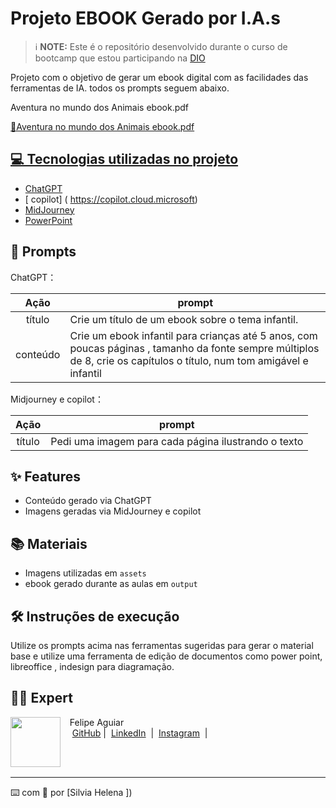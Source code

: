 
# Projeto EBOOK Gerado por I.A.s


 > ℹ️ **NOTE:** Este é o repositório desenvolvido durante o curso de bootcamp que estou participando na [DIO](https://dio.me)

Projeto com o objetivo de gerar um ebook digital com as facilidades das ferramentas de IA. todos os prompts
seguem abaixo.

Aventura no mundo dos Animais ebook.pdf


<a href="https://github.com/felipeAguiarCode/prompts-recipe-to-create-a-ebook/blob/main/output/ebook%20-%20css%20jedi%20output.pdf" title="View PDF now"> 📕Aventura no mundo dos Animais ebook.pdf

## 💻 Tecnologias utilizadas no projeto

- [ChatGPT](https://chat.openai.com/) 
- [ copilot] ( https://copilot.cloud.microsoft)
- [MidJourney](https://www.midjourney.com/app/)
- [PowerPoint](https://www.microsoft.com/en/microsoft-365/powerpoint)

## 🧠 Prompts


ChatGPT：

|   Ação   | prompt                                                                                                                                                                                                                                                                         |
| :------: | ------------------------------------------------------------------------------------------------------------------------------------------------------------------------------------------------------------------------------------------------------------------------------ |
|  título  | Crie um título de um ebook sobre o tema infantil.                                                     |
| conteúdo | Crie um ebook infantil para crianças até 5 anos, com poucas páginas , tamanho da fonte sempre múltiplos de 8, crie os capítulos o título, num tom amigável e infantil


Midjourney e copilot：

|  Ação  | prompt                                                                                 |
| :----: | -------------------------------------------------------------------------------------- |
| título | Pedi uma imagem para cada página ilustrando o texto |

## ✨ Features

- Conteúdo gerado via ChatGPT
- Imagens geradas via MidJourney e copilot

## 📚 Materiais

- Imagens utilizadas em `assets`
- ebook gerado durante as aulas em `output`

## 🛠️ Instruções de execução

Utilize os prompts acima nas ferramentas sugeridas para gerar o material base e utilize uma ferramenta de edição de documentos como power point, libreoffice , indesign para diagramação.

## 👨‍💻 Expert

<p>
    <img 
      align=left 
      margin=10 
      width=80 
      src="https://avatars.githubusercontent.com/u/37452836?v=4"
    />
    <p>&nbsp&nbsp&nbspFelipe Aguiar<br>
    &nbsp&nbsp&nbsp
    <a href="https://github.com/felipeAguiarCode">
    GitHub</a>&nbsp;|&nbsp;
    <a href="www.linkedin.com/in/
felipe-exe">LinkedIn</a>
&nbsp;|&nbsp;
    <a href="https://www.instagram.com/felipeaguiar.exe/">
    Instagram</a>
&nbsp;|&nbsp;</p>
</p>
<br/><br/>
<p>

---

⌨️ com 💜 por [Silvia Helena ])
